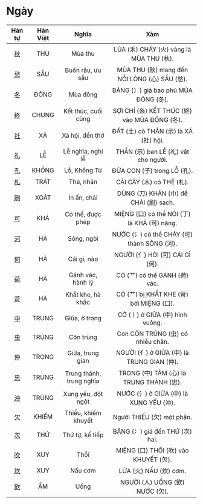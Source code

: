<link href="styles.css" rel="stylesheet">

# Ngày

| Hán tự | Hán Việt | Nghĩa | Xàm |
| :---: | :---: | :---: | :---: |
| [<span class="stroke-order">秋</span>](https://mazii.net/vi-VN/search/kanji/javi/%E7%A7%8B) | THU | Mùa thu | LÚA (禾) CHÁY (火) vàng là MÙA THU (秋). |
| [<span class="stroke-order">愁</span>](https://mazii.net/vi-VN/search/kanji/javi/%E6%84%81) | SẦU | Buồn rầu, ưu sầu | MÙA THU (秋) mang đến NỖI LÒNG (心) SẦU (愁). |
| [<span class="stroke-order">冬</span>](https://mazii.net/vi-VN/search/kanji/javi/%E5%86%AC) | ĐÔNG | Mùa đông | BĂNG (冫) giá bao phủ MÙA ĐÔNG (冬). |
| [<span class="stroke-order">終</span>](https://mazii.net/vi-VN/search/kanji/javi/%E7%B5%82) | CHUNG | Kết thúc, cuối cùng | SỢI CHỈ (糸) KẾT THÚC (終) vào MÙA ĐÔNG (冬). |
| [<span class="stroke-order">社</span>](https://mazii.net/vi-VN/search/kanji/javi/%E7%A4%BE) | XÃ | Xã hội, đền thờ | ĐẤT (土) có THẦN (示) là XÃ (社) hội. |
| [<span class="stroke-order">礼</span>](https://mazii.net/vi-VN/search/kanji/javi/%E7%A4%BC) | LỄ | Lễ nghĩa, nghi lễ | THẦN (示) ban LỄ (礼) vật cho người. |
| [<span class="stroke-order">孔</span>](https://mazii.net/vi-VN/search/kanji/javi/%E5%AD%94) | KHỔNG | Lỗ, Khổng Tử | ĐỨA CON (子) trong LỖ (孔). |
| [<span class="stroke-order">札</span>](https://mazii.net/vi-VN/search/kanji/javi/%E6%9C%AD) | TRÁT | Thẻ, nhãn | CÁI CÂY (木) có THẺ (札). |
| [<span class="stroke-order">刷</span>](https://mazii.net/vi-VN/search/kanji/javi/%E5%88%B7) | XOÁT | In ấn, chải | DÙNG (刀) KHĂN (巾) để CHẢI (刷) sạch. |
| [<span class="stroke-order">可</span>](https://mazii.net/vi-VN/search/kanji/javi/%E5%8F%AF) | KHẢ | Có thể, được phép | MIỆNG (口) có thể NÓI (丁) là KHẢ (可) năng. |
| [<span class="stroke-order">河</span>](https://mazii.net/vi-VN/search/kanji/javi/%E6%B2%B3) | HÀ | Sông, ngòi | NƯỚC (氵) có thể CHẢY (可) thành SÔNG (河). |
| [<span class="stroke-order">何</span>](https://mazii.net/vi-VN/search/kanji/javi/%E4%BD%95) | HÀ | Cái gì, nào | NGƯỜI (亻) HỎI (可) CÁI GÌ (何). |
| [<span class="stroke-order">荷</span>](https://mazii.net/vi-VN/search/kanji/javi/%E8%8D%B7) | HÀ | Gánh vác, hành lý | CỎ (艹) có thể GÁNH (荷) vác. |
| [<span class="stroke-order">苛</span>](https://mazii.net/vi-VN/search/kanji/javi/%E8%8B%9B) | HÀ | Khắt khe, hà khắc | CỎ (艹) bị KHẮT KHE (苛) bởi MIỆNG (口). |
| [<span class="stroke-order">中</span>](https://mazii.net/vi-VN/search/kanji/javi/%E4%B8%AD) | TRUNG | Giữa, ở trong | CỜ (丨) ở GIỮA (中) hình vuông. |
| [<span class="stroke-order">虫</span>](https://mazii.net/vi-VN/search/kanji/javi/%E8%99%AB) | TRÙNG | Côn trùng | Con CÔN TRÙNG (虫) có nhiều chân. |
| [<span class="stroke-order">仲</span>](https://mazii.net/vi-VN/search/kanji/javi/%E4%BB%B2) | TRỌNG | Giữa, trung gian | NGƯỜI (亻) ở GIỮA (中) là TRUNG GIAN (仲). |
| [<span class="stroke-order">忠</span>](https://mazii.net/vi-VN/search/kanji/javi/%E5%BF%A0) | TRUNG | Trung thành, trung nghĩa | TRONG (中) TÂM (心) là TRUNG THÀNH (忠). |
| [<span class="stroke-order">沖</span>](https://mazii.net/vi-VN/search/kanji/javi/%E6%B2%96) | TRÙNG | Xung yếu, đột ngột | NƯỚC (氵) ở GIỮA (中) là XUNG YẾU (沖). |
| [<span class="stroke-order">欠</span>](https://mazii.net/vi-VN/search/kanji/javi/%E6%AC%A0) | KHIẾM | Thiếu, khiếm khuyết | Người THIẾU (欠) một phần. |
| [<span class="stroke-order">次</span>](https://mazii.net/vi-VN/search/kanji/javi/%E6%AC%A1) | THỨ | Thứ tự, kế tiếp | BĂNG (冫) giá đến THỨ (次) hai. |
| [<span class="stroke-order">吹</span>](https://mazii.net/vi-VN/search/kanji/javi/%E5%90%B9) | XUY | Thổi | MIỆNG (口) THỔI (吹) vào KHUYẾT (欠). |
| [<span class="stroke-order">炊</span>](https://mazii.net/vi-VN/search/kanji/javi/%E7%82%8A) | XUY | Nấu cơm | LỬA (火) NẤU (炊) cơm. |
| [<span class="stroke-order">飲</span>](https://mazii.net/vi-VN/search/kanji/javi/%E9%A3%B2) | ẨM | Uống | NGƯỜI (人) UỐNG (飲) NƯỚC (欠). |

